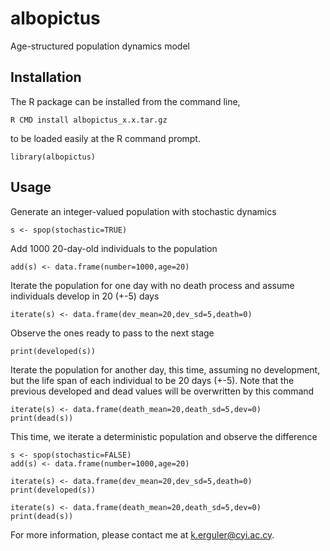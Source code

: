 # albopictus
Age-structured population dynamics model

## Installation
The R package can be installed from the command line,

    R CMD install albopictus_x.x.tar.gz

to be loaded easily at the R command prompt.

    library(albopictus)

## Usage

Generate an integer-valued population with stochastic dynamics

    s <- spop(stochastic=TRUE)

Add 1000 20-day-old individuals to the population

    add(s) <- data.frame(number=1000,age=20)

Iterate the population for one day with no death process and assume individuals develop in 20 (+-5) days

    iterate(s) <- data.frame(dev_mean=20,dev_sd=5,death=0)

Observe the ones ready to pass to the next stage

    print(developed(s))

Iterate the population for another day, this time, assuming no development, but the life span of each individual to be 20 days (+-5). Note that the previous developed and dead values will be overwritten by this command

    iterate(s) <- data.frame(death_mean=20,death_sd=5,dev=0)
    print(dead(s))

This time, we iterate a deterministic population and observe the difference

    s <- spop(stochastic=FALSE)
    add(s) <- data.frame(number=1000,age=20)
    
    iterate(s) <- data.frame(dev_mean=20,dev_sd=5,death=0)
    print(developed(s))
    
    iterate(s) <- data.frame(death_mean=20,death_sd=5,dev=0)
    print(dead(s))

For more information, please contact me at [k.erguler@cyi.ac.cy](mailto:k.erguler@cyi.ac.cy).
